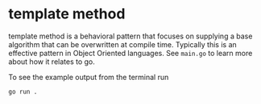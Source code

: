 # template method

template method is a behavioral pattern that focuses on supplying a base algorithm
that can be overwritten at compile time. Typically this is an effective pattern in
Object Oriented languages. See `main.go` to learn more about how it relates to go.

To see the example output from the terminal run 
```
go run .
```
